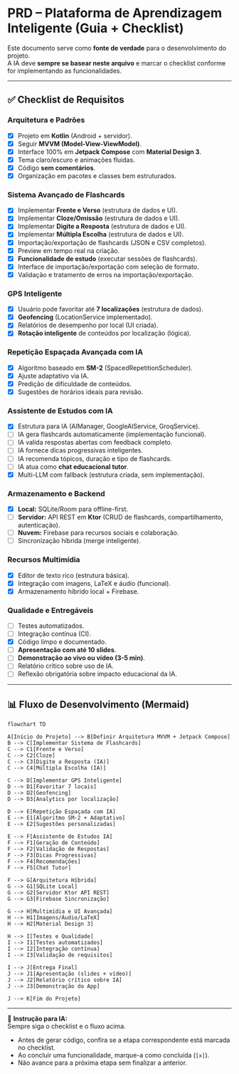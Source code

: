 # PRD – Plataforma de Aprendizagem Inteligente (Guia + Checklist)

Este documento serve como **fonte de verdade** para o desenvolvimento do projeto.  
A IA deve **sempre se basear neste arquivo** e marcar o checklist conforme for implementando as funcionalidades.

---

## ✅ Checklist de Requisitos

### Arquitetura e Padrões

- [x] Projeto em **Kotlin** (Android + servidor).
- [x] Seguir **MVVM (Model-View-ViewModel)**.
- [x] Interface 100% em **Jetpack Compose** com **Material Design 3**.
- [x] Tema claro/escuro e animações fluidas.
- [x] Código **sem comentários**.
- [x] Organização em pacotes e classes bem estruturados.

### Sistema Avançado de Flashcards

- [x] Implementar **Frente e Verso** (estrutura de dados e UI).
- [x] Implementar **Cloze/Omissão** (estrutura de dados e UI).
- [x] Implementar **Digite a Resposta** (estrutura de dados e UI).
- [x] Implementar **Múltipla Escolha** (estrutura de dados e UI).
- [x] Importação/exportação de flashcards (JSON e CSV completos).
- [x] Preview em tempo real na criação.
- [x] **Funcionalidade de estudo** (executar sessões de flashcards).
- [x] Interface de importação/exportação com seleção de formato.
- [x] Validação e tratamento de erros na importação/exportação.

### GPS Inteligente

- [x] Usuário pode favoritar até **7 localizações** (estrutura de dados).
- [x] **Geofencing** (LocationService implementado).
- [x] Relatórios de desempenho por local (UI criada).
- [x] **Rotação inteligente** de conteúdos por localização (lógica).

### Repetição Espaçada Avançada com IA

- [x] Algoritmo baseado em **SM-2** (SpacedRepetitionScheduler).
- [x] Ajuste adaptativo via IA.
- [x] Predição de dificuldade de conteúdos.
- [x] Sugestões de horários ideais para revisão.

### Assistente de Estudos com IA

- [x] Estrutura para IA (AIManager, GoogleAIService, GroqService).
- [ ] IA gera flashcards automaticamente (implementação funcional).
- [ ] IA valida respostas abertas com feedback completo.
- [ ] IA fornece dicas progressivas inteligentes.
- [ ] IA recomenda tópicos, duração e tipo de flashcards.
- [ ] IA atua como **chat educacional tutor**.
- [x] Multi-LLM com fallback (estrutura criada, sem implementação).

### Armazenamento e Backend

- [x] **Local:** SQLite/Room para offline-first.
- [ ] **Servidor:** API REST em **Ktor** (CRUD de flashcards, compartilhamento, autenticação).
- [ ] **Nuvem:** Firebase para recursos sociais e colaboração.
- [ ] Sincronização híbrida (merge inteligente).

### Recursos Multimídia

- [x] Editor de texto rico (estrutura básica).
- [x] Integração com imagens, LaTeX e áudio (funcional).
- [x] Armazenamento híbrido local + Firebase.

### Qualidade e Entregáveis

- [ ] Testes automatizados.
- [ ] Integração contínua (CI).
- [x] Código limpo e documentado.
- [ ] **Apresentação com até 10 slides**.
- [ ] **Demonstração ao vivo ou vídeo (3-5 min)**.
- [ ] Relatório crítico sobre uso de IA.
- [ ] Reflexão obrigatória sobre impacto educacional da IA.

---

## 📊 Fluxo de Desenvolvimento (Mermaid)

```mermaid
flowchart TD

A[Início do Projeto] --> B[Definir Arquitetura MVVM + Jetpack Compose]
B --> C[Implementar Sistema de Flashcards]
C --> C1[Frente e Verso]
C --> C2[Cloze]
C --> C3[Digite a Resposta (IA)]
C --> C4[Múltipla Escolha (IA)]

C --> D[Implementar GPS Inteligente]
D --> D1[Favoritar 7 locais]
D --> D2[Geofencing]
D --> D3[Analytics por localização]

D --> E[Repetição Espaçada com IA]
E --> E1[Algoritmo SM-2 + Adaptativo]
E --> E2[Sugestões personalizadas]

E --> F[Assistente de Estudos IA]
F --> F1[Geração de Conteúdo]
F --> F2[Validação de Respostas]
F --> F3[Dicas Progressivas]
F --> F4[Recomendações]
F --> F5[Chat Tutor]

F --> G[Arquitetura Híbrida]
G --> G1[SQLite Local]
G --> G2[Servidor Ktor API REST]
G --> G3[Firebase Sincronização]

G --> H[Multimídia e UI Avançada]
H --> H1[Imagens/Áudio/LaTeX]
H --> H2[Material Design 3]

H --> I[Testes e Qualidade]
I --> I1[Testes automatizados]
I --> I2[Integração contínua]
I --> I3[Validação de requisitos]

I --> J[Entrega Final]
J --> J1[Apresentação (slides + vídeo)]
J --> J2[Relatório crítico sobre IA]
J --> J3[Demonstração do App]

J --> K[Fim do Projeto]
```

---

📌 **Instrução para IA:**  
Sempre siga o checklist e o fluxo acima.

- Antes de gerar código, confira se a etapa correspondente está marcada no checklist.
- Ao concluir uma funcionalidade, marque-a como concluída (`[x]`).
- Não avance para a próxima etapa sem finalizar a anterior.
